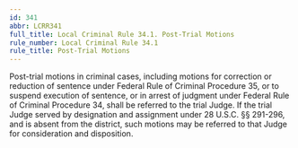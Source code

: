 ```yaml
---
id: 341
abbr: LCRR341
full_title: Local Criminal Rule 34.1. Post-Trial Motions
rule_number: Local Criminal Rule 34.1
rule_title: Post-Trial Motions
---
```


Post-trial motions in criminal cases, including motions for correction or reduction of sentence
under Federal Rule of Criminal Procedure 35, or to suspend execution of sentence, or in arrest of
judgment under Federal Rule of Criminal Procedure 34, shall be referred to the trial Judge. If the
trial Judge served by designation and assignment under 28 U.S.C. §§ 291-296, and is absent from the
district, such motions may be referred to that Judge for consideration and disposition.